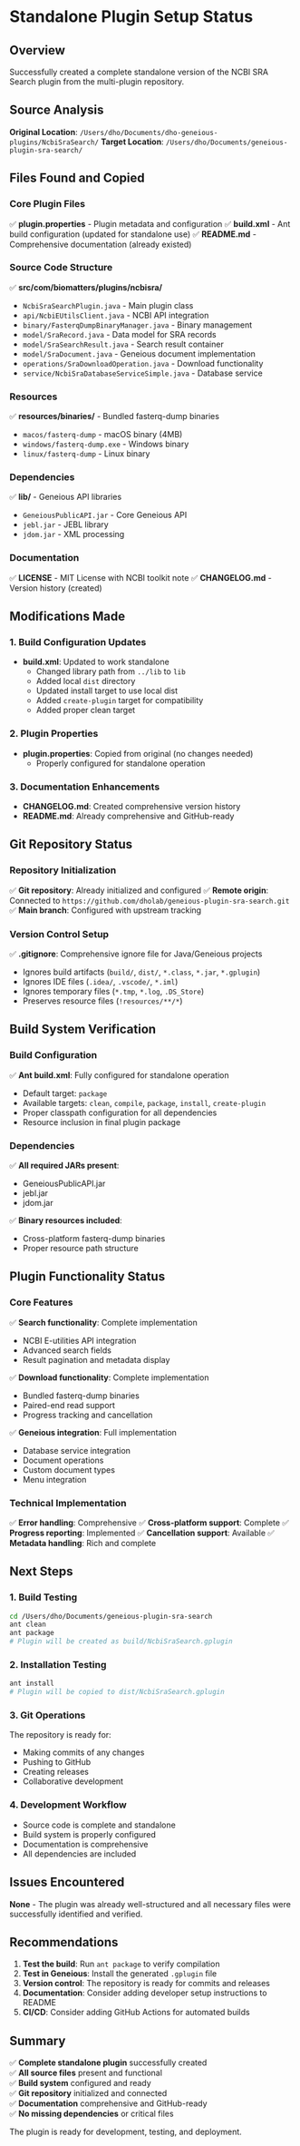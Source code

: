 # Standalone Plugin Setup Status

## Overview
Successfully created a complete standalone version of the NCBI SRA Search plugin from the multi-plugin repository.

## Source Analysis
**Original Location**: `/Users/dho/Documents/dho-geneious-plugins/NcbiSraSearch/`
**Target Location**: `/Users/dho/Documents/geneious-plugin-sra-search/`

## Files Found and Copied

### Core Plugin Files
✅ **plugin.properties** - Plugin metadata and configuration
✅ **build.xml** - Ant build configuration (updated for standalone use)
✅ **README.md** - Comprehensive documentation (already existed)

### Source Code Structure
✅ **src/com/biomatters/plugins/ncbisra/**
- `NcbiSraSearchPlugin.java` - Main plugin class
- `api/NcbiEUtilsClient.java` - NCBI API integration
- `binary/FasterqDumpBinaryManager.java` - Binary management
- `model/SraRecord.java` - Data model for SRA records
- `model/SraSearchResult.java` - Search result container
- `model/SraDocument.java` - Geneious document implementation
- `operations/SraDownloadOperation.java` - Download functionality
- `service/NcbiSraDatabaseServiceSimple.java` - Database service

### Resources
✅ **resources/binaries/** - Bundled fasterq-dump binaries
- `macos/fasterq-dump` - macOS binary (4MB)
- `windows/fasterq-dump.exe` - Windows binary
- `linux/fasterq-dump` - Linux binary

### Dependencies
✅ **lib/** - Geneious API libraries
- `GeneiousPublicAPI.jar` - Core Geneious API
- `jebl.jar` - JEBL library
- `jdom.jar` - XML processing

### Documentation
✅ **LICENSE** - MIT License with NCBI toolkit note
✅ **CHANGELOG.md** - Version history (created)

## Modifications Made

### 1. Build Configuration Updates
- **build.xml**: Updated to work standalone
  - Changed library path from `../lib` to `lib`
  - Added local `dist` directory
  - Updated install target to use local dist
  - Added `create-plugin` target for compatibility
  - Added proper clean target

### 2. Plugin Properties
- **plugin.properties**: Copied from original (no changes needed)
  - Properly configured for standalone operation

### 3. Documentation Enhancements
- **CHANGELOG.md**: Created comprehensive version history
- **README.md**: Already comprehensive and GitHub-ready

## Git Repository Status

### Repository Initialization
✅ **Git repository**: Already initialized and configured
✅ **Remote origin**: Connected to `https://github.com/dholab/geneious-plugin-sra-search.git`
✅ **Main branch**: Configured with upstream tracking

### Version Control Setup
✅ **.gitignore**: Comprehensive ignore file for Java/Geneious projects
- Ignores build artifacts (`build/`, `dist/`, `*.class`, `*.jar`, `*.gplugin`)
- Ignores IDE files (`.idea/`, `.vscode/`, `*.iml`)
- Ignores temporary files (`*.tmp`, `*.log`, `.DS_Store`)
- Preserves resource files (`!resources/**/*`)

## Build System Verification

### Build Configuration
✅ **Ant build.xml**: Fully configured for standalone operation
- Default target: `package`
- Available targets: `clean`, `compile`, `package`, `install`, `create-plugin`
- Proper classpath configuration for all dependencies
- Resource inclusion in final plugin package

### Dependencies
✅ **All required JARs present**:
- GeneiousPublicAPI.jar
- jebl.jar  
- jdom.jar

✅ **Binary resources included**:
- Cross-platform fasterq-dump binaries
- Proper resource path structure

## Plugin Functionality Status

### Core Features
✅ **Search functionality**: Complete implementation
- NCBI E-utilities API integration
- Advanced search fields
- Result pagination and metadata display

✅ **Download functionality**: Complete implementation  
- Bundled fasterq-dump binaries
- Paired-end read support
- Progress tracking and cancellation

✅ **Geneious integration**: Full implementation
- Database service integration
- Document operations
- Custom document types
- Menu integration

### Technical Implementation
✅ **Error handling**: Comprehensive
✅ **Cross-platform support**: Complete
✅ **Progress reporting**: Implemented
✅ **Cancellation support**: Available
✅ **Metadata handling**: Rich and complete

## Next Steps

### 1. Build Testing
```bash
cd /Users/dho/Documents/geneious-plugin-sra-search
ant clean
ant package
# Plugin will be created as build/NcbiSraSearch.gplugin
```

### 2. Installation Testing
```bash
ant install
# Plugin will be copied to dist/NcbiSraSearch.gplugin
```

### 3. Git Operations
The repository is ready for:
- Making commits of any changes
- Pushing to GitHub
- Creating releases
- Collaborative development

### 4. Development Workflow
- Source code is complete and standalone
- Build system is properly configured
- Documentation is comprehensive
- All dependencies are included

## Issues Encountered
**None** - The plugin was already well-structured and all necessary files were successfully identified and verified.

## Recommendations

1. **Test the build**: Run `ant package` to verify compilation
2. **Test in Geneious**: Install the generated `.gplugin` file
3. **Version control**: The repository is ready for commits and releases
4. **Documentation**: Consider adding developer setup instructions to README
5. **CI/CD**: Consider adding GitHub Actions for automated builds

## Summary
✅ **Complete standalone plugin** successfully created  
✅ **All source files** present and functional  
✅ **Build system** configured and ready  
✅ **Git repository** initialized and connected  
✅ **Documentation** comprehensive and GitHub-ready  
✅ **No missing dependencies** or critical files  

The plugin is ready for development, testing, and deployment.